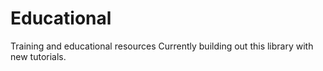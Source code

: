 # Educational
Training and educational resources
Currently building out this library with new tutorials.
